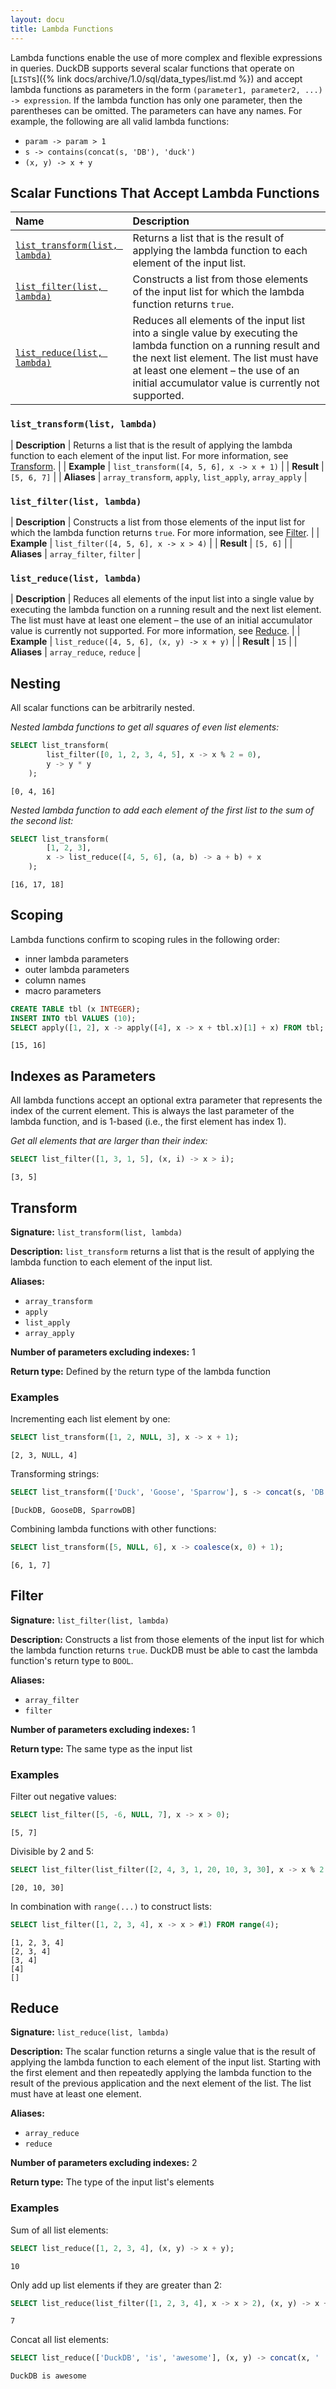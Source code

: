 ```yaml
---
layout: docu
title: Lambda Functions
---
```


Lambda functions enable the use of more complex and flexible expressions in queries.
DuckDB supports several scalar functions that operate on [`LIST`s]({% link docs/archive/1.0/sql/data_types/list.md %}) and
accept lambda functions as parameters
in the form `(parameter1, parameter2, ...) -> expression`.
If the lambda function has only one parameter, then the parentheses can be omitted.
The parameters can have any names.
For example, the following are all valid lambda functions:

* `param -> param > 1`
* `s -> contains(concat(s, 'DB'), 'duck')`
* `(x, y) -> x + y`

## Scalar Functions That Accept Lambda Functions

| Name | Description |
|:--|:-------|
| [`list_transform(list, lambda)`](#list_transformlist-lambda) | Returns a list that is the result of applying the lambda function to each element of the input list. |
| [`list_filter(list, lambda)`](#list_filterlist-lambda) | Constructs a list from those elements of the input list for which the lambda function returns `true`. |
| [`list_reduce(list, lambda)`](#list_reducelist-lambda) | Reduces all elements of the input list into a single value by executing the lambda function on a running result and the next list element. The list must have at least one element – the use of an initial accumulator value is currently not supported. |

### `list_transform(list, lambda)`

<div class="nostroke_table"></div>

| **Description** | Returns a list that is the result of applying the lambda function to each element of the input list. For more information, see [Transform](#transform). |
| **Example** | `list_transform([4, 5, 6], x -> x + 1)` |
| **Result** | `[5, 6, 7]` |
| **Aliases** | `array_transform`, `apply`, `list_apply`, `array_apply` |

### `list_filter(list, lambda)`

<div class="nostroke_table"></div>

| **Description** | Constructs a list from those elements of the input list for which the lambda function returns `true`. For more information, see [Filter](#filter). |
| **Example** | `list_filter([4, 5, 6], x -> x > 4)` |
| **Result** | `[5, 6]` |
| **Aliases** | `array_filter`, `filter` |

### `list_reduce(list, lambda)`

<div class="nostroke_table"></div>

| **Description** | Reduces all elements of the input list into a single value by executing the lambda function on a running result and the next list element. The list must have at least one element – the use of an initial accumulator value is currently not supported. For more information, see [Reduce](#reduce). |
| **Example** | `list_reduce([4, 5, 6], (x, y) -> x + y)` |
| **Result** | `15` |
| **Aliases** | `array_reduce`, `reduce` |

## Nesting

All scalar functions can be arbitrarily nested.

_Nested lambda functions to get all squares of even list elements:_

```sql
SELECT list_transform(
        list_filter([0, 1, 2, 3, 4, 5], x -> x % 2 = 0),
        y -> y * y
    );
```

```text
[0, 4, 16]
```

_Nested lambda function to add each element of the first list to the sum of the second list:_

```sql
SELECT list_transform(
        [1, 2, 3],
        x -> list_reduce([4, 5, 6], (a, b) -> a + b) + x
    );
```

```text
[16, 17, 18]
```

## Scoping

Lambda functions confirm to scoping rules in the following order:

* inner lambda parameters
* outer lambda parameters
* column names
* macro parameters

```sql
CREATE TABLE tbl (x INTEGER);
INSERT INTO tbl VALUES (10);
SELECT apply([1, 2], x -> apply([4], x -> x + tbl.x)[1] + x) FROM tbl;
```

```text
[15, 16]
```

## Indexes as Parameters

All lambda functions accept an optional extra parameter that represents the index of the current element.
This is always the last parameter of the lambda function, and is 1-based (i.e., the first element has index 1).

_Get all elements that are larger than their index:_

```sql
SELECT list_filter([1, 3, 1, 5], (x, i) -> x > i);
```

```text
[3, 5]
```

## Transform

**Signature:** `list_transform(list, lambda)`

**Description:** `list_transform` returns a list that is the result of applying the lambda function to each element of the input list.

**Aliases:**

* `array_transform`
* `apply`
* `list_apply`
* `array_apply`

**Number of parameters excluding indexes:** 1

**Return type:** Defined by the return type of the lambda function

### Examples

Incrementing each list element by one:

```sql
SELECT list_transform([1, 2, NULL, 3], x -> x + 1);
```

```text
[2, 3, NULL, 4]
```

Transforming strings:

```sql
SELECT list_transform(['Duck', 'Goose', 'Sparrow'], s -> concat(s, 'DB'));
```

```text
[DuckDB, GooseDB, SparrowDB]
```

Combining lambda functions with other functions:

```sql
SELECT list_transform([5, NULL, 6], x -> coalesce(x, 0) + 1);
```

```text
[6, 1, 7]
```

## Filter

**Signature:** `list_filter(list, lambda)`

**Description:**
Constructs a list from those elements of the input list for which the lambda function returns `true`.
DuckDB must be able to cast the lambda function's return type to `BOOL`.

**Aliases:**

* `array_filter`
* `filter`

**Number of parameters excluding indexes:** 1

**Return type:** The same type as the input list

### Examples

Filter out negative values:

```sql
SELECT list_filter([5, -6, NULL, 7], x -> x > 0);
```

```text
[5, 7]
```

Divisible by 2 and 5:

```sql
SELECT list_filter(list_filter([2, 4, 3, 1, 20, 10, 3, 30], x -> x % 2 == 0), y -> y % 5 == 0);
```

```text
[20, 10, 30]
```

In combination with `range(...)` to construct lists:

```sql
SELECT list_filter([1, 2, 3, 4], x -> x > #1) FROM range(4);
```

```text
[1, 2, 3, 4]
[2, 3, 4]
[3, 4]
[4]
[]
```

## Reduce

**Signature:** `list_reduce(list, lambda)`

**Description:**
The scalar function returns a single value
that is the result of applying the lambda function to each element of the input list.
Starting with the first element
and then repeatedly applying the lambda function to the result of the previous application and the next element of the list.
The list must have at least one element.

**Aliases:**

* `array_reduce`
* `reduce`

**Number of parameters excluding indexes:** 2

**Return type:** The type of the input list's elements

### Examples

Sum of all list elements:

```sql
SELECT list_reduce([1, 2, 3, 4], (x, y) -> x + y);
```

```text
10
```

Only add up list elements if they are greater than 2:

```sql
SELECT list_reduce(list_filter([1, 2, 3, 4], x -> x > 2), (x, y) -> x + y);
```

```text
7
```

Concat all list elements:

```sql
SELECT list_reduce(['DuckDB', 'is', 'awesome'], (x, y) -> concat(x, ' ', y));
```

```text
DuckDB is awesome
```